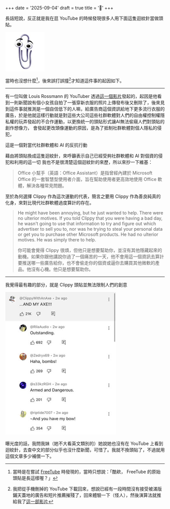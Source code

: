 +++
date = '2025-09-04'
draft = true
title = '📎'
+++

長話短說，反正就是我在逛 YouTube 的時候發現很多人用下面這隻迴紋針當做頭貼。

[![迴紋針](clippy.jpg)](https://zh.wikipedia.org/zh-tw/Office%E5%8A%A9%E6%89%8B)

當時也沒想什麼[^1]，後來誤打誤撞[^2]才知道這件事的起因如下。

---

有一位叫做 Louis Rossmann 的 YouTuber 透過[這一個影片](https://youtu.be/2_Dtmpe9qaQ)發起的，起因是他看到一則新聞說有個小女孩自拍了一張穿新衣服的照片上傳發布後又刪除了，後來見到這件事就推測是一個自信低下的人嘛，給廣告商這個資訊給地下更多流行衣服的廣告，於是他就這樣行動就是對這些大公司這些社群軟體對人們的自由權控制權隱私權的玩弄發起的不合作運動，以更換統一的頭貼形式讓AI無法偷窺人們對頭貼的創作想像力，
會發起更改頭像運動的原因，是為了抵制社群軟體對個人隱私的侵犯，

這是一個對當代社群軟體和 AI 的反抗行動

藉由將頭貼換成這隻迴紋針，來呼籲表示自己已經受夠社群軟體和 AI 對個資的侵犯和利用的這一切
我也不是很清楚這個迴紋針的來歷，所以來抄一下維基：

> Office 小幫手（英語：Office Assistant）是指曾經內建於 Microsoft Office 的一套智慧型使用者介面，旨在幫助使用者更高效地使用 Office 軟體，解決各種常見問題。

至於為何選擇 Clippy 作為這次運動的代表，簡言之要用 Clippy 作為善良純真的化身，來對比現代社群軟體過度算計的存在。

> He might have been annoying, but he just wanted to help. There were no ulterior motives. If you told Clippy that you were having a bad day, he wasn't going to use that information to try and figure out which advertiser to sell you to, nor was he trying to steal your personal data or get you to purchase other Microsoft products. He had no ulterior motives. He was simply there to help. 
>
> 你可能會覺得 Clippy 很煩，但他只是想要幫助你，並沒有其他隱藏起來的動機。如果你跟他講說你過了一個痛苦的一天，他不會用這一個資訊去算計要推送哪一些廣告給你，也不會偷走你的個資或逼你去購買其他微軟的產品。他沒有心機。他只是想要幫助你。

---

我覺得最有趣的部分，就是 Clippy 頭貼並無法限制人們的創意

![哈！斧頭！](clippy-diversity.jpg)

曝光度的話，我問我妹（她不大看英文類別的）她說她也沒有在 YouTube 上看到迴紋針，去查中文的部分似乎也沒什麼新聞，可惜了。我就不換頭貼了，不過就用這個文章多少補償一下。


[^1]: 當時是在嘗試 [FreeTube](https://freetubeapp.io/) 時發現的，當時只想說：「酷欸， FreeTube 的原始頭貼是長這樣喔？」


[^2]: 我把從手機刪掉的 YouTube 下載回來，想說已經有一段時間沒有接受被滿版鋪天蓋地的廣告和短片推薦摧殘了，回來體驗一下（怪人），然後演算法就推給我了[這一部影片](https://youtu.be/0xAGUrkDsj4)


